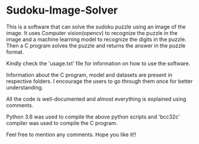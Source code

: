 # Sudoku-Image-Solver
This is a software that can solve the sudoku puzzle using an image of the image. It uses Computer vision(opencv) to recognize the puzzle in the image and a machine learning model to recognize the digits in the puzzle. Then a C program solves the puzzle and returns the answer in the puzzle format.

Kindly check the 'usage.txt' file for information on how to use the software.

Information about the C program, model and datasets are present in respective folders. I encourage the users to go through them once for better understanding.

All the code is well-documented and almost everything is explained using comments.

Python 3.6 was used to compile the above python scripts and 'bcc32c' compiler was used to compile the C program.

Feel free to mention any comments. Hope you like it!!
